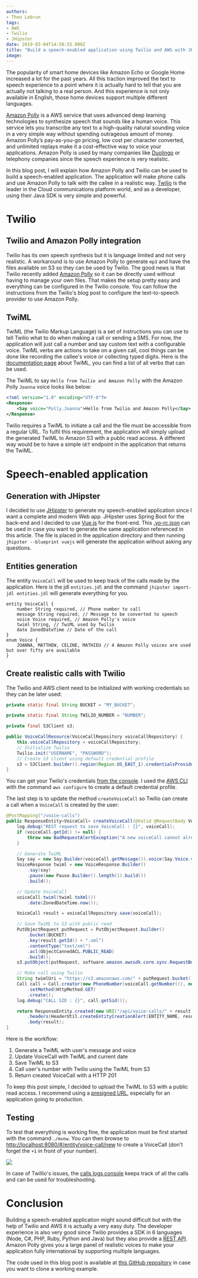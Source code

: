 ```yaml
---
authors:
- Theo Lebrun
tags:
- AWS
- Twilio
- JHipster
date: 2019-03-04T14:50:55.000Z
title: "Build a speech-enabled application using Twilio and AWS with JHipster"
image: 
---
```


The popularity of smart home devices like Amazon Echo or Google Home increased a lot for the past years. All this traction improved the text to speech experience to a point where it is actually hard to tell that you are actually not talking to a real person. And this experience is not only available in English, those home devices support multiple different languages.

[Amazon Polly](https://aws.amazon.com/polly/) is a AWS service that uses advanced deep learning technologies to synthesize speech that sounds like a human voice. This service lets you transcribe any text to a high-quality natural sounding voice in a very simple way without spending outrageous amount of money. Amazon Polly’s pay-as-you-go pricing, low cost per character converted, and unlimited replays make it a cost-effective way to voice your applications. Amazon Polly is used by many companies like [Duolingo](https://aws.amazon.com/blogs/machine-learning/powering-language-learning-on-duolingo-with-amazon-polly/) or telephony companies since the speech experience is very realistic.

In this blog post, I will explain how Amazon Polly and Twilio can be used to build a speech-enabled application. The application will make phone calls and use Amazon Polly to talk with the callee in a realistic way. [Twilio](https://www.twilio.com/) is the leader in the Cloud communications platform world, and as a developer, using their Java SDK is very simple and powerful.


# Twilio

## Twilio and Amazon Polly integration

Twilio has its own speech synthesis but it is language limited and not very realistic. A workaround is to use Amazon Polly to generate `mp3` and have the files available on S3 so they can be used by Twilio. The good news is that Twilio recently added [Amazon Polly](https://www.twilio.com/blog/2018/08/introducing-50-additional-text-to-speech-voices-with-amazon-polly-integration.html) so it can be directly used without having to manage your own files. That makes the setup pretty easy and everything can be configured in the Twilio console. You can follow the instructions from the Twilio's blog post to configure the text-to-speech provider to use Amazon Polly.

## TwiML

TwiML (the Twilio Markup Language) is a set of instructions you can use to tell Twilio what to do when making a call or sending a SMS. For now, the application will just call a number and say custom text with a configurable voice. TwiML verbs are actions to take on a given call, cool things can be done like recording the callee's voice or collecting typed digits. Here is the [documentation page](https://www.twilio.com/docs/voice/twiml) about TwiML, you can find a list of all verbs that can be used.

The TwiML to say `Hello from Twilio and Amazon Polly` with the Amazon Polly `Joanna` voice looks like below:

```xml
<?xml version="1.0" encoding="UTF-8"?>
<Response>
    <Say voice="Polly.Joanna">Hello from Twilio and Amazon Polly</Say>
</Response>
```

Twilio requires a TwiML to initiate a call and the file must be accessible from a regular URL. To fulfil this requirement, the application will simply upload the generated TwiML to Amazon S3 with a public read access. A different way would be to have a simple `GET` endpoint in the application that returns the TwiML.

# Speech-enabled application

## Generation with JHipster

I decided to use [JHipster](https://www.jhipster.tech/) to generate my speech-enabled application since I want a complete and modern Web app. JHipster uses Spring Boot for the back-end and I decided to use [Vue.js](https://vuejs.org/) for the front-end. This [.yo-rc.json]() can be used in case you want to generate the same application referenced in this article. The file is placed in the application directory and then running `jhipster --blueprint vuejs` will generate the application without asking any questions.

## Entities generation

The entity `VoiceCall` will be used to keep track of the calls made by the application. Here is the jdl `entities.jdl` and the command `jhipster import-jdl entities.jdl` will generate everything for you.

```
entity VoiceCall {
	number String required, // Phone number to call
	message String required, // Message to be converted to speech
	voice Voice required, // Amazon Polly's voice
	twiml String, // TwiML used by Twilio
	date ZonedDateTime // Date of the call
}
enum Voice {
	JOANNA, MATTHEW, CELINE, MATHIEU // 4 Amazon Polly voices are used but over fifty are available
}
```

## Create realistic calls with Twilio

The Twilio and AWS client need to be initialized with working credentials so they can be later used:

```java
private static final String BUCKET = "MY_BUCKET";

private static final String TWILIO_NUMBER = "NUMBER";

private final S3Client s3;

public VoiceCallResource(VoiceCallRepository voiceCallRepository) {
    this.voiceCallRepository = voiceCallRepository;
    // Initialize Twilio
    Twilio.init("USERNAME", "PASSWORD");
    // Create S3 client using default credential profile
    s3 = S3Client.builder().region(Region.US_EAST_1).credentialsProvider(ProfileCredentialsProvider.create()).build();
}
```

You can get your Twilio's credentials [from the console](https://www.twilio.com/console). I used the [AWS CLI](https://aws.amazon.com/cli/) with the command `aws configure` to create a default credential profile.

The last step is to update the method `createVoiceCall` so Twilio can create a call when a `VoiceCall` is created by the user:

```java
@PostMapping("/voice-calls")
public ResponseEntity<VoiceCall> createVoiceCall(@Valid @RequestBody VoiceCall voiceCall) throws URISyntaxException {
    log.debug("REST request to save VoiceCall : {}", voiceCall);
    if (voiceCall.getId() != null) {
        throw new BadRequestAlertException("A new voiceCall cannot already have an ID", ENTITY_NAME, "idexists");
    }

    // Generate TwiML
    Say say = new Say.Builder(voiceCall.getMessage()).voice(Say.Voice.valueOf("POLLY_" + voiceCall.getVoice().name())).build();
    VoiceResponse twiml = new VoiceResponse.Builder()
        .say(say)
        .pause(new Pause.Builder().length(1).build())
        .build();

    // Update VoiceCall
    voiceCall.twiml(twiml.toXml())
        .date(ZonedDateTime.now());

    VoiceCall result = voiceCallRepository.save(voiceCall);

    // Save TwiML to S3 with public read
    PutObjectRequest putRequest = PutObjectRequest.builder()
        .bucket(BUCKET)
        .key(result.getId() + ".xml")
        .contentType("text/xml")
        .acl(ObjectCannedACL.PUBLIC_READ)
        .build();
    s3.putObject(putRequest, software.amazon.awssdk.core.sync.RequestBody.fromString(result.getTwiml()));

    // Make call using Twilio
    String twimlUri = "https://s3.amazonaws.com/" + putRequest.bucket() + "/" + putRequest.key();
    Call call = Call.creator(new PhoneNumber(voiceCall.getNumber()), new PhoneNumber(TWILIO_NUMBER), new URI(twimlUri))
        .setMethod(HttpMethod.GET)
        .create();
    log.debug("CALL SID : {}", call.getSid());

    return ResponseEntity.created(new URI("/api/voice-calls/" + result.getId()))
        .headers(HeaderUtil.createEntityCreationAlert(ENTITY_NAME, result.getId().toString()))
        .body(result);
}
```

Here is the workflow:
1. Generate a TwiML with user's message and voice
2. Update VoiceCall with TwiML and current date
3. Save TwiML to S3
4. Call user's number with Twilio using the TwiML from S3
5. Return created VoiceCall with a HTTP 201

To keep this post simple, I decided to upload the TwiML to S3 with a public read access. I recommend using a [presigned URL](https://docs.aws.amazon.com/AmazonS3/latest/dev/ShareObjectPreSignedURL.html), especially for an application going to production.

## Testing

To test that everything is working fine, the application must be first started with the command `./mvnw`. You can then browse to [http://localhost:8080/#/entity/voice-call/new](http://localhost:8080/#/entity/voice-call/new) to create a VoiceCall (don't forget the `+1` in front of your number).

![](https://raw.githubusercontent.com/Falydoor/blog-usa/blob/speech-enabled-application/images/2019/3/twilio.png)

In case of Twillio's issues, the [calls logs console](https://www.twilio.com/console/voice/calls/logs) keeps track of all the calls and can be used for troubleshooting.

# Conclusion

Building a speech-enabled application might sound difficult but with the help of Twilio and AWS it is actually a very easy duty. The developer experience is also very good since Twilio provides a SDK in 6 languages (Node, C#, PHP, Ruby, Python and Java) but they also provide a [REST API](https://www.twilio.com/docs/usage/api). Amazon Polly gives you a large panel of realistic voices to make your application fully international by supporting multiple languages.

The code used in this blog post is available at [this GitHub repository](https://github.com/Falydoor/jhipster-twilio-polly) in case you want to clone a working example.
